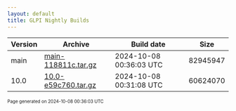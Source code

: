 ```yaml
---
layout: default
title: GLPI Nightly Builds
---
```


Version|Archive|Build date|Size
---|---|---|---
main|[main-118811c.tar.gz](main-118811c.tar.gz)|2024-10-08 00:36:03 UTC|82945947
10.0|[10.0-e59c760.tar.gz](10.0-e59c760.tar.gz)|2024-10-08 00:31:08 UTC|60624070

<font size="1">Page generated on 2024-10-08 00:36:03 UTC</font>
